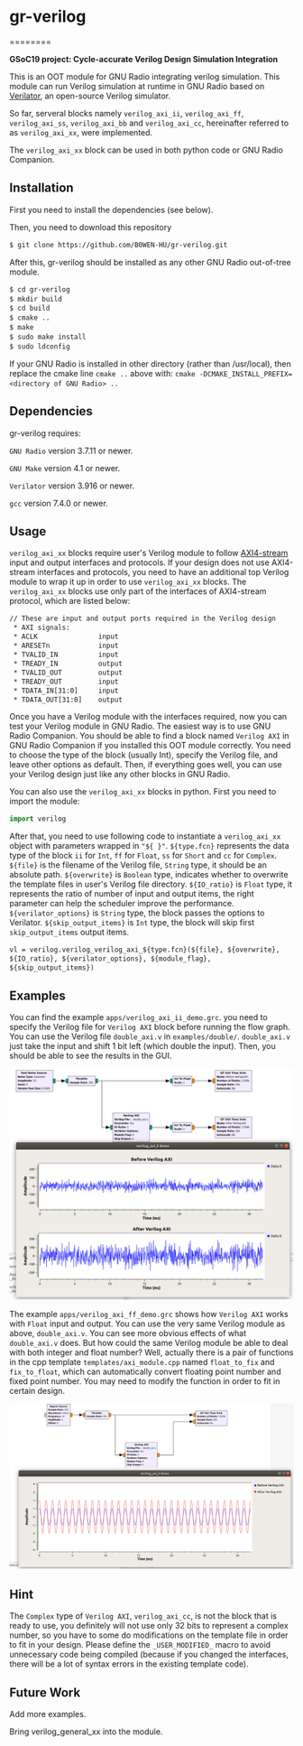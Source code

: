 
# gr-verilog
========

**GSoC19 project: Cycle-accurate Verilog Design Simulation Integration**

This is an OOT module for GNU Radio integrating verilog simulation. This module can run Verilog simulation at runtime in GNU Radio based on [Verilator](https://www.veripool.org/wiki/verilator/), an open-source Verilog simulator.

So far, serveral blocks namely `verilog_axi_ii`, `verilog_axi_ff`, `verilog_axi_ss`, `verilog_axi_bb` and `verilog_axi_cc`, hereinafter referred to as `verilog_axi_xx`, were implemented.

The `verilog_axi_xx` block can be used in both python code or GNU Radio Companion.

## Installation

First you need to install the dependencies (see below).

Then, you need to download this repository
```bash
$ git clone https://github.com/B0WEN-HU/gr-verilog.git
```

After this, gr-verilog should be installed as any other GNU Radio out-of-tree module.
```bash
$ cd gr-verilog
$ mkdir build
$ cd build
$ cmake ..
$ make
$ sudo make install
$ sudo ldconfig
```
If your GNU Radio is installed in other directory (rather than /usr/local), then replace the cmake line `cmake ..` above with: `cmake -DCMAKE_INSTALL_PREFIX=<directory of GNU Radio> ..`

## Dependencies

gr-verilog requires:

`GNU Radio` version 3.7.11 or newer.

`GNU Make` version 4.1 or newer.

`Verilator` version 3.916 or newer.

`gcc` version 7.4.0 or newer.

## Usage

`verilog_axi_xx` blocks require user's Verilog module to follow [AXI4-stream](https://static.docs.arm.com/ihi0051/a/IHI0051A_amba4_axi4_stream_v1_0_protocol_spec.pdf) input and output interfaces and protocols. If your design does not use AXI4-stream interfaces and protocols, you need to have an additional top Verilog module to wrap it up in order to use `verilog_axi_xx` blocks. The `verilog_axi_xx` blocks use only part of the interfaces of AXI4-stream protocol, which are listed below:

```
// These are input and output ports required in the Verilog design
 * AXI signals:
 * ACLK               input
 * ARESETn            input
 * TVALID_IN          input
 * TREADY_IN          output
 * TVALID_OUT         output
 * TREADY_OUT         input
 * TDATA_IN[31:0]     input
 * TDATA_OUT[31:0]    output
```

Once you have a Verilog module with the interfaces required, now you can test your Verilog module in GNU Radio. The easiest way is to use GNU Radio Companion. You should be able to find a block named `Verilog AXI` in GNU Radio Companion if you installed this OOT module correctly. You need to choose the type of the block (usually Int), specify the Verilog file, and leave other options as default. Then, if everything goes well, you can use your Verilog design just like any other blocks in GNU Radio.

You can also use the `verilog_axi_xx` blocks in python. First you need to import the module:

```python
import verilog
```
After that, you need to use following code to instantiate a `verilog_axi_xx` object with parameters wrapped in `"${ }"`. `${type.fcn}` represents the data type of the block `ii` for `Int`, `ff` for `Float`, `ss` for `Short` and `cc` for `Complex`. `${file}` is the filename of the Verilog file, `String` type, it should be an absolute path. `${overwrite}` is `Boolean` type, indicates whether to overwrite the template files in user's Verilog file directory. `${IO_ratio}` is `Float` type, it represents the ratio of number of input and output items, the right parameter can help the scheduler improve the performance. `${verilator_options}` is `String` type, the block passes the options to Verilator. `${skip_output_items}` is `Int` type, the block will skip first `skip_output_items` output items.

```
vl = verilog.verilog_verilog_axi_${type.fcn}(${file}, ${overwrite}, ${IO_ratio}, ${verilator_options}, ${module_flag}, ${skip_output_items})
```

## Examples
You can find the example `apps/verilog_axi_ii_demo.grc`. you need to specify the Verilog file for `Verilog AXI` block before running the flow graph. You can use the Verilog file `double_axi.v` in `examples/double/`. `double_axi.v` just take the input and shift 1 bit left (which double the input). Then, you should be able to see the results in the GUI.

![verilog_axi_ii_demo](https://github.com/B0WEN-HU/gr-verilog/blob/master/examples/img/verilog_axi_ii_demo.png)

The example `apps/verilog_axi_ff_demo.grc` shows how `Verilog AXI` works with `Float` input and output. You can use the very same Verilog module as above, `double_axi.v`. You can see more obvious effects of what `double_axi.v` does. But how could the same Verilog module be able to deal with both integer and float number? Well, actually there is a pair of functions in the cpp template `templates/axi_module.cpp` named `float_to_fix` and `fix_to_float`, which can automatically convert floating point number and fixed point number. You may need to modify the function in order to fit in certain design.

![verilog_axi_ff_demo](https://github.com/B0WEN-HU/gr-verilog/blob/master/examples/img/verilog_axi_ff_demo.png)

## Hint
The `Complex` type of `Verilog AXI`, `verilog_axi_cc`, is not the block that is ready to use, you definitely will not use only 32 bits to represent a complex number, so you have to some do modifications on the template file in order to fit in your design. Please define the `_USER_MODIFIED_` macro to avoid unnecessary code being compiled (because if you changed the interfaces, there will be a lot of syntax errors in the existing template code).

## Future Work
Add more examples.

Bring verilog_general_xx into the module.